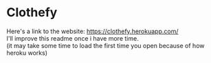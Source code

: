 # Clothefy

Here's a link to the website: https://clothefy.herokuapp.com/ <br>
I'll improve this readme once i have more time. <br>
(it may take some time to load the first time you open because of how heroku works)
